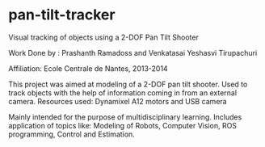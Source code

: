 # pan-tilt-tracker
Visual tracking of objects using a 2-DOF Pan Tilt Shooter

Work Done by : Prashanth Ramadoss and Venkatasai Yeshasvi Tirupachuri

Affiliation: Ecole Centrale de Nantes, 2013-2014


This project was aimed at modeling of a 2-DOF pan tilt shooter. 
Used to track objects with the help of information coming in from an external camera.
Resources used: Dynamixel A12 motors and USB camera


Mainly intended for the purpose of multidisciplinary learning.
Includes application of topics like: Modeling of Robots, Computer Vision, ROS programming,
Control and Estimation.
